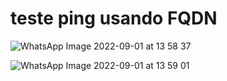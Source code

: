
# teste ping usando FQDN

![WhatsApp Image 2022-09-01 at 13 58 37](https://user-images.githubusercontent.com/97605797/187971059-ca18b85e-8fea-4815-85ba-90947f0dd48a.jpeg)

![WhatsApp Image 2022-09-01 at 13 59 01](https://user-images.githubusercontent.com/97605797/187971063-1977a4f4-a7c3-4020-a897-84be3ae8e7f6.jpeg)
